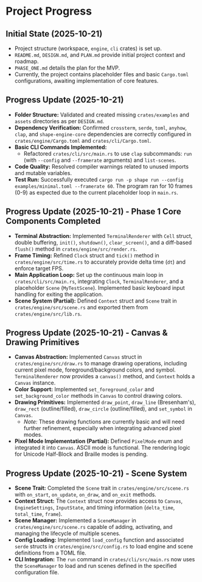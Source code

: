 # Project Progress

## Initial State (2025-10-21)

*   Project structure (workspace, `engine`, `cli` crates) is set up.
*   `README.md`, `DESIGN.md`, and `PLAN.md` provide initial project context and roadmap.
*   `PHASE_ONE.md` details the plan for the MVP.
*   Currently, the project contains placeholder files and basic `Cargo.toml` configurations, awaiting implementation of core features.

## Progress Update (2025-10-21)

*   **Folder Structure:** Validated and created missing `crates/examples` and `assets` directories as per `DESIGN.md`.
*   **Dependency Verification:** Confirmed `crossterm`, `serde`, `toml`, `anyhow`, `clap`, and `shape-engine-core` dependencies are correctly configured in `crates/engine/Cargo.toml` and `crates/cli/Cargo.toml`.
*   **Basic CLI Commands Implemented:**
    *   Refactored `crates/cli/src/main.rs` to use `clap` subcommands: `run` (with `--config` and `--framerate` arguments) and `list-scenes`.
*   **Code Quality:** Resolved compiler warnings related to unused imports and mutable variables.
*   **Test Run:** Successfully executed `cargo run -p shape run --config examples/minimal.toml --framerate 60`. The program ran for 10 frames (0-9) as expected due to the current placeholder loop in `main.rs`.

## Progress Update (2025-10-21) - Phase 1 Core Components Completed

*   **Terminal Abstraction:** Implemented `TerminalRenderer` with `Cell` struct, double buffering, `init()`, `shutdown()`, `clear_screen()`, and a diff-based `flush()` method in `crates/engine/src/render.rs`.
*   **Frame Timing:** Refined `Clock` struct and `tick()` method in `crates/engine/src/time.rs` to accurately provide delta time (`dt`) and enforce target FPS.
*   **Main Application Loop:** Set up the continuous main loop in `crates/cli/src/main.rs`, integrating `Clock`, `TerminalRenderer`, and a placeholder `Scene` (`MyTestScene`). Implemented basic keyboard input handling for exiting the application.
*   **Scene System (Partial):** Defined `Context` struct and `Scene` trait in `crates/engine/src/scene.rs` and exported them from `crates/engine/src/lib.rs`.

## Progress Update (2025-10-21) - Canvas & Drawing Primitives

*   **Canvas Abstraction:** Implemented `Canvas` struct in `crates/engine/src/draw.rs` to manage drawing operations, including current pixel mode, foreground/background colors, and symbol. `TerminalRenderer` now provides a `canvas()` method, and `Context` holds a `Canvas` instance.
*   **Color Support:** Implemented `set_foreground_color` and `set_background_color` methods in `Canvas` to control drawing colors.
*   **Drawing Primitives:** Implemented `draw_point`, `draw_line` (Bresenham's), `draw_rect` (outline/filled), `draw_circle` (outline/filled), and `set_symbol` in `Canvas`.
    *   *Note:* These drawing functions are currently basic and will need further refinement, especially when integrating advanced pixel modes.
*   **Pixel Mode Implementation (Partial):** Defined `PixelMode` enum and integrated it into `Canvas`. ASCII mode is functional. The rendering logic for Unicode Half-Block and Braille modes is pending.

## Progress Update (2025-10-21) - Scene System

*   **Scene Trait:** Completed the `Scene` trait in `crates/engine/src/scene.rs` with `on_start`, `on_update`, `on_draw`, and `on_exit` methods.
*   **Context Struct:** The `Context` struct now provides access to `Canvas`, `EngineSettings`, `InputState`, and timing information (`delta_time`, `total_time`, `frame`).
*   **Scene Manager:** Implemented a `SceneManager` in `crates/engine/src/scene.rs` capable of adding, activating, and managing the lifecycle of multiple scenes.
*   **Config Loading:** Implemented `load_config` function and associated `serde` structs in `crates/engine/src/config.rs` to load engine and scene definitions from a TOML file.
*   **CLI Integration:** The `run` command in `crates/cli/src/main.rs` now uses the `SceneManager` to load and run scenes defined in the specified configuration file.